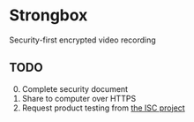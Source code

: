Strongbox
=========
Security-first encrypted video recording

TODO
----
0. Complete security document
0. Share to computer over HTTPS
0. Request product testing from [the ISC project](https://iscproject.org/request-product-testing/)

